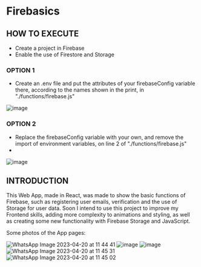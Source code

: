 # Firebasics

## HOW TO EXECUTE
- Create a project in Firebase
- Enable the use of Firestore and Storage

### OPTION 1
- Create an .env file and put the attributes of your firebaseConfig variable there, according to the names shown in the print, in "./functions/firebase.js"

![image](https://github.com/lucas7maciel/Firebasics/assets/80663597/bf49898e-35d6-4f7e-a0ff-094606419ab4)

### OPTION 2
- Replace the firebaseConfig variable with your own, and remove the import of environment variables, on line 2 of "./functions/firebase.js"
-
![image](https://github.com/lucas7maciel/Firebasics/assets/80663597/133950da-141a-4185-bb72-13aaecbf395e)

## INTRODUCTION
This Web App, made in React, was made to show the basic functions of Firebase, such as registering user emails, verification and the use of Storage for user data.
Soon I intend to use this project to improve my Frontend skills, adding more complexity to animations and styling, as well as creating some new functionality with Firebase Storage and JavaScript.

Some photos of the App pages:

![WhatsApp Image 2023-04-20 at 11 44 41](https://user-images.githubusercontent.com/80663597/233403972-9cb5c533-d15a-49df-8c19-c5bdc899ead0.jpeg)
![image](https://github.com/lucas7maciel/Firebasics/assets/80663597/c1a2e6e7-b7b7-42e2-9c6f-260801df382f)
![image](https://github.com/lucas7maciel/Firebasics/assets/80663597/73e6b511-9aee-48bd-b003-05342c8e9ca0)
![WhatsApp Image 2023-04-20 at 11 45 31](https://user-images.githubusercontent.com/80663597/233403940-d6c88de7-be2a-4c37-9815-261a4e529bd7.jpeg)
![WhatsApp Image 2023-04-20 at 11 45 02](https://user-images.githubusercontent.com/80663597/233403947-418b615e-42c4-4bc0-93a0-2e7d5ac7ccd1.jpeg)
